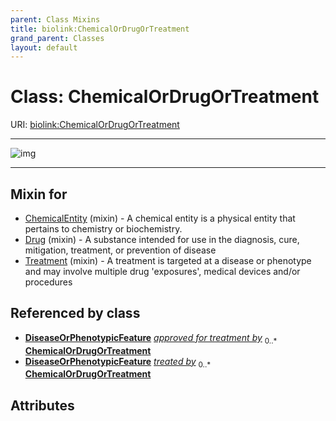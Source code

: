 ```yaml
---
parent: Class Mixins
title: biolink:ChemicalOrDrugOrTreatment
grand_parent: Classes
layout: default
---
```


# Class: ChemicalOrDrugOrTreatment




URI: [biolink:ChemicalOrDrugOrTreatment](https://w3id.org/biolink/vocab/ChemicalOrDrugOrTreatment)


---

![img](http://yuml.me/diagram/nofunky;dir:TB/class/[DiseaseOrPhenotypicFeature],[Treatment]uses%20-.-%3E[ChemicalOrDrugOrTreatment],[Drug]uses%20-.-%3E[ChemicalOrDrugOrTreatment],[ChemicalEntity]uses%20-.-%3E[ChemicalOrDrugOrTreatment],[Treatment],[Drug],[ChemicalEntity])

---


## Mixin for

 * [ChemicalEntity](ChemicalEntity.md) (mixin)  - A chemical entity is a physical entity that pertains to chemistry or biochemistry.
 * [Drug](Drug.md) (mixin)  - A substance intended for use in the diagnosis, cure, mitigation, treatment, or prevention of disease
 * [Treatment](Treatment.md) (mixin)  - A treatment is targeted at a disease or phenotype and may involve multiple drug 'exposures', medical devices and/or procedures

## Referenced by class

 *  **[DiseaseOrPhenotypicFeature](DiseaseOrPhenotypicFeature.md)** *[approved for treatment by](approved_for_treatment_by.md)*  <sub>0..*</sub>  **[ChemicalOrDrugOrTreatment](ChemicalOrDrugOrTreatment.md)**
 *  **[DiseaseOrPhenotypicFeature](DiseaseOrPhenotypicFeature.md)** *[treated by](treated_by.md)*  <sub>0..*</sub>  **[ChemicalOrDrugOrTreatment](ChemicalOrDrugOrTreatment.md)**

## Attributes


